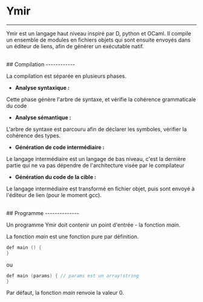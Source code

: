 # Ymir
 <hr>

Ymir est un langage haut niveau inspiré par D, python et OCaml.
Il compile un ensemble de modules en fichiers objets qui sont ensuite envoyés dans un éditeur de liens, afin de générer un exécutable natif. 

<br>
## Compilation
------------

La compilation est séparée en plusieurs phases.
* **Analyse syntaxique :**

 Cette phase génère l'arbre de syntaxe, et vérifie la cohérence grammaticale du code

* **Analyse sémantique :**

 L'arbre de syntaxe est parcouru afin de déclarer les symboles, vérifier la cohérence des types.

* **Génération de code intermédiaire :**

 Le langage intermédiaire est un langage de bas niveau, c'est la dernière partie qui ne va pas dépendre de l'architecture visée par le compilateur

* **Génération du code de la cible :**

 Le langage intermédiaire est transformé en fichier objet, puis sont envoyé à l'éditeur de lien (pour le moment gcc).

<br>
## Programme
--------------

Un programme Ymir doit contenir un point d'entrée - la fonction _main_.

La fonction _main_ est une fonction pure par définition.


```D
def main () {
}
```
 ou 
```D
def main (params) { // params est un array!string
}

```
Par défaut, la fonction _main_ renvoie la valeur 0.

